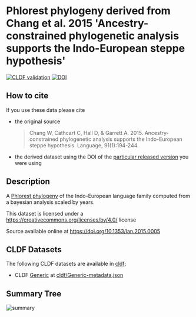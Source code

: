 # Phlorest phylogeny derived from Chang et al. 2015 'Ancestry-constrained phylogenetic analysis supports the Indo-European steppe hypothesis'

[![CLDF validation](https://github.com/phlorest/chang_et_al2015/workflows/CLDF-validation/badge.svg)](https://github.com/phlorest/chang_et_al2015/actions?query=workflow%3ACLDF-validation)
[![DOI](https://zenodo.org/badge/DOI/10.5281/zenodo.8250014.svg)](https://doi.org/10.5281/zenodo.8250014)

## How to cite

If you use these data please cite
- the original source
  > Chang W, Cathcart C, Hall D, & Garrett A. 2015. Ancestry-constrained phylogenetic analysis supports the Indo-European steppe hypothesis. Language, 91(1):194-244.
- the derived dataset using the DOI of the [particular released version](../../releases/) you were using

## Description

A [Phlorest phylogeny](https://github.com/phlorest) of the Indo-European language family computed from a bayesian analysis scaled by years.


This dataset is licensed under a https://creativecommons.org/licenses/by/4.0/ license

Source available online at https://doi.org/10.1353/lan.2015.0005


## CLDF Datasets

The following CLDF datasets are available in [cldf](cldf):

- CLDF [Generic](https://github.com/cldf/cldf/tree/master/modules/Generic) at [cldf/Generic-metadata.json](cldf/Generic-metadata.json)

## Summary Tree

![summary](https://raw.githubusercontent.com/phlorest/chang_et_al2015/main/summary_tree.svg)